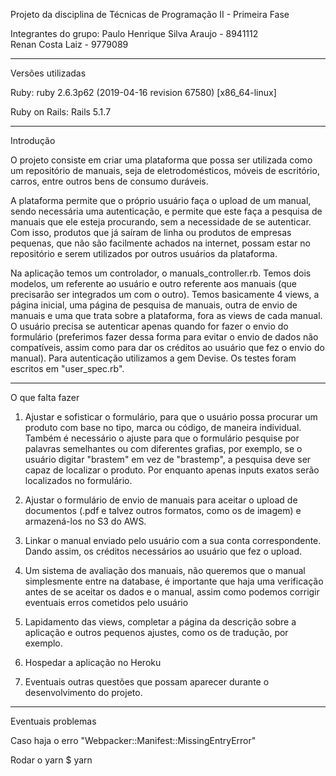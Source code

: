 Projeto da disciplina de Técnicas de Programação II - Primeira Fase

Integrantes do grupo:
Paulo Henrique Silva Araujo - 8941112  
Renan Costa Laiz - 9779089

-------------------------------------------------------------------------------
Versões utilizadas

Ruby: ruby 2.6.3p62 (2019-04-16 revision 67580) [x86_64-linux]

Ruby on Rails: Rails 5.1.7

-------------------------------------------------------------------------------
Introdução

O projeto consiste em criar uma plataforma que possa ser utilizada como um repositório de manuais, seja de eletrodomésticos, móveis de escritório, carros, entre outros bens de consumo duráveis. 

A plataforma permite que o próprio usuário faça o upload de um manual, sendo necessária uma autenticação, e permite que este faça a pesquisa de manuais que ele esteja procurando, sem a necessidade de se autenticar. Com isso, produtos que já saíram de linha ou produtos de empresas pequenas, que não são facilmente achados na internet, possam estar no repositório e serem utilizados por outros usuários da plataforma.

Na aplicação temos um controlador, o manuals_controller.rb. Temos dois modelos, um referente ao usuário e outro referente aos manuais (que precisarão ser integrados um com o outro). Temos basicamente 4 views, a página inicial, uma página de pesquisa de manuais, outra de envio de manuais e uma que trata sobre a plataforma, fora as views de cada manual. O usuário precisa se autenticar apenas quando for fazer o envio do formulário (preferimos fazer dessa forma para evitar o envio de dados não compatíveis, assim como para dar os créditos ao usuário que fez o envio do manual). Para autenticação utilizamos a gem Devise. Os testes foram escritos em "user_spec.rb".

-------------------------------------------------------------------------------
O que falta fazer

1. Ajustar e sofisticar o formulário, para que o usuário possa procurar um produto com base no tipo, marca ou código, de maneira individual. Também é necessário o ajuste para que o formulário pesquise por palavras semelhantes ou com diferentes grafias, por exemplo, se o usuário digitar "brastem" em vez de "brastemp", a pesquisa deve ser capaz de localizar o produto. Por enquanto apenas inputs exatos serão localizados no formulário.

2. Ajustar o formulário de envio de manuais para aceitar o upload de documentos (.pdf e talvez outros formatos, como os de imagem) e armazená-los no S3 do AWS. 

3. Linkar o manual enviado pelo usuário com a sua conta correspondente. Dando assim, os créditos necessários ao usuário que fez o upload.

4. Um sistema de avaliação dos manuais, não queremos que o manual simplesmente entre na database, é importante que haja uma verificação antes de se aceitar os dados e o manual, assim como podemos corrigir eventuais erros cometidos pelo usuário

5. Lapidamento das views, completar a página da descrição sobre a aplicação e outros pequenos ajustes, como os de tradução, por exemplo.

6. Hospedar a aplicação no Heroku

7. Eventuais outras questões que possam aparecer durante o desenvolvimento do projeto.

-------------------------------------------------------------------------------
Eventuais problemas

Caso haja o erro "Webpacker::Manifest::MissingEntryError"

Rodar o yarn
$ yarn

